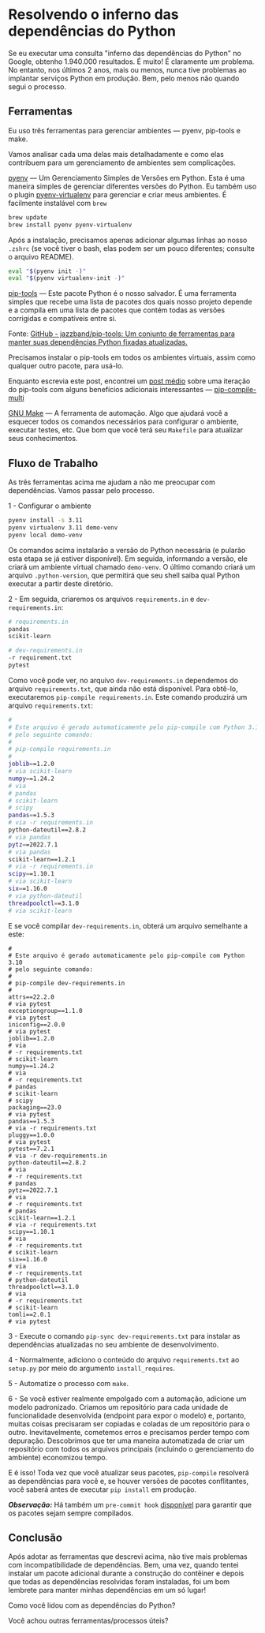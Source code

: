 # Resolvendo o inferno das dependências do Python

Se eu executar uma consulta "inferno das dependências do Python" no Google, obtenho 1.940.000 resultados. É muito! É claramente um problema. No entanto, nos últimos 2 anos, mais ou menos, nunca tive problemas ao implantar serviços Python em produção. Bem, pelo menos não quando segui o processo.

## Ferramentas

Eu uso três ferramentas para gerenciar ambientes — pyenv, pip-tools e make.

Vamos analisar cada uma delas mais detalhadamente e como elas contribuem para um gerenciamento de ambientes sem complicações.

[pyenv](https://github.com/pyenv/pyenv) — Um Gerenciamento Simples de Versões em Python. Esta é uma maneira simples de gerenciar diferentes versões do Python. Eu também uso o plugin [pyenv-virtualenv](https://github.com/pyenv/pyenv-virtualenv) para gerenciar e criar meus ambientes. É facilmente instalável com `brew`

```bash
brew update
brew install pyenv pyenv-virtualenv
```

Após a instalação, precisamos apenas adicionar algumas linhas ao nosso `.zshrc` (se você tiver o bash, elas podem ser um pouco diferentes; consulte o arquivo README).

```bash
eval "$(pyenv init -)"
eval "$(pyenv virtualenv-init -)"
```

[pip-tools](https://github.com/jazzband/pip-tools) — Este pacote Python é o nosso salvador. É uma ferramenta simples que recebe uma
lista de pacotes dos quais nosso projeto depende e a compila em uma
lista de pacotes que contém todas as versões corrigidas e compatíveis entre si.

Fonte: [GitHub - jazzband/pip-tools: Um conjunto de ferramentas para manter suas dependências Python fixadas atualizadas.](https://github.com/jazzband/pip-tools)

Precisamos instalar o pip-tools em todos os ambientes virtuais, assim como qualquer outro pacote, para usá-lo.

Enquanto escrevia este post, encontrei um [post médio](https://towardsdatascience.com/end-python-dependency-hell-with-pip-compile-multi-56eea0c55ffe) sobre uma iteração do pip-tools com alguns benefícios adicionais interessantes — [pip-compile-multi](https://github.com/peterdemin/pip-compile-multi)

[GNU Make](https://www.gnu.org/software/make/) — A ferramenta de automação. Algo que ajudará você a esquecer todos os comandos necessários para configurar o ambiente, executar testes, etc. Que bom que você terá seu `Makefile` para atualizar seus conhecimentos.

## Fluxo de Trabalho

As três ferramentas acima me ajudam a não me preocupar com dependências. Vamos passar pelo processo.

1 - Configurar o ambiente

```bash
pyenv install -s 3.11
pyenv virtualenv 3.11 demo-venv
pyenv local demo-venv
```

Os comandos acima instalarão a versão do Python necessária (e pularão esta etapa se já estiver disponível). Em seguida, informando a versão, ele criará um ambiente virtual chamado `demo-venv`. O último comando criará um arquivo `.python-version`, que permitirá que seu shell saiba qual Python executar a partir deste diretório.

2 - Em seguida, criaremos os arquivos `requirements.in` e `dev-requirements.in`:

```bash
# requirements.in
pandas
scikit-learn

# dev-requirements.in
-r requirement.txt
pytest
```

Como você pode ver, no arquivo `dev-requirements.in` dependemos do arquivo `requirements.txt`, que ainda não está disponível. Para obtê-lo, executaremos `pip-compile requirements.in`. Este comando produzirá um arquivo `requirements.txt`:

```bash
#
# Este arquivo é gerado automaticamente pelo pip-compile com Python 3.10
# pelo seguinte comando:
#
# pip-compile requirements.in
#
joblib==1.2.0
# via scikit-learn
numpy==1.24.2
# via
# pandas
# scikit-learn
# scipy
pandas==1.5.3
# via -r requirements.in
python-dateutil==2.8.2
# via pandas
pytz==2022.7.1
# via pandas
scikit-learn==1.2.1
# via -r requirements.in
scipy==1.10.1
# via scikit-learn
six==1.16.0
# via python-dateutil
threadpoolctl==3.1.0
# via scikit-learn
```

E se você compilar `dev-requirements.in`, obterá um arquivo semelhante a este:

```
#
# Este arquivo é gerado automaticamente pelo pip-compile com Python 3.10
# pelo seguinte comando:
#
# pip-compile dev-requirements.in
#
attrs==22.2.0
# via pytest
exceptiongroup==1.1.0
# via pytest
iniconfig==2.0.0
# via pytest
joblib==1.2.0
# via
# -r requirements.txt
# scikit-learn
numpy==1.24.2
# via
# -r requirements.txt
# pandas
# scikit-learn
# scipy
packaging==23.0
# via pytest
pandas==1.5.3
# via -r requirements.txt
pluggy==1.0.0
# via pytest
pytest==7.2.1
# via -r dev-requirements.in
python-dateutil==2.8.2
# via
# -r requirements.txt
# pandas
pytz==2022.7.1
# via
# -r requirements.txt
# pandas
scikit-learn==1.2.1
# via -r requirements.txt
scipy==1.10.1
# via
# -r requirements.txt
# scikit-learn
six==1.16.0
# via
# -r requirements.txt
# python-dateutil
threadpoolctl==3.1.0
# via
# -r requirements.txt
# scikit-learn
tomli==2.0.1
# via pytest
```

3 - Execute o comando `pip-sync dev-requirements.txt` para instalar as dependências atualizadas no seu ambiente de desenvolvimento.

4 - Normalmente, adiciono o conteúdo do arquivo `requirements.txt` ao `setup.py` por meio do argumento `install_requires`.

5 - Automatize o processo com `make`.

6 - Se você estiver realmente empolgado com a automação, adicione um modelo padronizado. Criamos um repositório para cada unidade de funcionalidade desenvolvida (endpoint para expor o modelo) e, portanto, muitas coisas precisaram ser copiadas e coladas de um repositório para o outro. Inevitavelmente, cometemos erros e precisamos perder tempo com depuração. Descobrimos que ter uma maneira automatizada de criar um repositório com todos os arquivos principais (incluindo o gerenciamento do ambiente) economizou tempo.

E é isso! Toda vez que você atualizar seus pacotes, `pip-compile` resolverá as dependências para você e, se houver versões de pacotes conflitantes, você saberá antes de executar `pip install` em produção.

***Observação:*** Há também um `pre-commit hook` [disponível](https://github.com/jazzband/pip-tools#version-control-integration) para garantir que os pacotes sejam sempre compilados.

## Conclusão

Após adotar as ferramentas que descrevi acima, não tive mais problemas com incompatibilidade de dependências. Bem, uma vez, quando tentei instalar um pacote adicional durante a construção do contêiner e depois que todas as dependências resolvidas foram instaladas, foi um bom lembrete para manter minhas dependências em um só lugar!

Como você lidou com as dependências do Python?

Você achou outras ferramentas/processos úteis?
